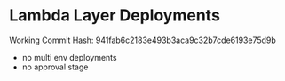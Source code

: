 # Lambda Layer Deployments
Working Commit Hash: 941fab6c2183e493b3aca9c32b7cde6193e75d9b
- no multi env deployments
- no approval stage
